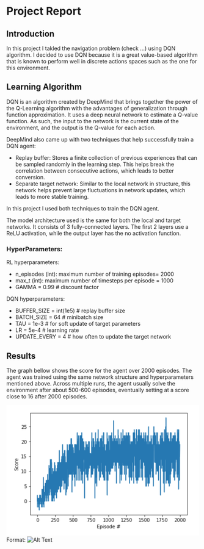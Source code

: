# Project Report 

## Introduction 
In this project I takled the navigation problem (check ...) using DQN algorithm. I decided to use DQN because it is a great value-based algorithm that is known to perform well in discrete actions spaces such as the one for this environment.

## Learning Algorithm 
DQN is an algorithm created by DeepMind that brings together the power of the Q-Learning algorithm with the advantages of generalization through function approximation. It uses a deep neural network to estimate a Q-value function. As such, the input to the network is the current state of the environment, and the output is the Q-value for each action.

DeepMind also came up with two techniques that help successfully train a DQN agent:

* Replay buffer: Stores a finite collection of previous experiences that can be sampled randomly in the learning step. This helps break the correlation between consecutive actions, which leads to better conversion.
* Separate target network: Similar to the local network in structure, this network helps prevent large fluctuations in network updates, which leads to more stable training.

In this project I used both techniques to train the DQN agent.

The model architecture used is the same for both the local and target networks. It consists of 3 fully-connected layers. The first 2 layers use a ReLU activation, while the output layer has the no activation function.

### HyperParameters: 
RL hyperparameters:
* n_episodes (int): maximum number of training episodes= 2000
* max_t (int): maximum number of timesteps per episode = 1000
* GAMMA = 0.99            # discount factor

DQN hyperparameters: 
* BUFFER_SIZE = int(1e5)  # replay buffer size
* BATCH_SIZE = 64         # minibatch size
* TAU = 1e-3              # for soft update of target parameters
* LR = 5e-4               # learning rate 
* UPDATE_EVERY = 4        # how often to update the target network

## Results

The graph bellow shows the score for the agent over 2000 episodes. The agent was trained using the same network structure and hyperparameters mentioned above. Across multiple runs, the agent usually solve the environment after about 500-600 episodes, eventually setting at a score close to 16 after 2000 episodes.

![Score](/scores.png)
Format: ![Alt Text](url)

